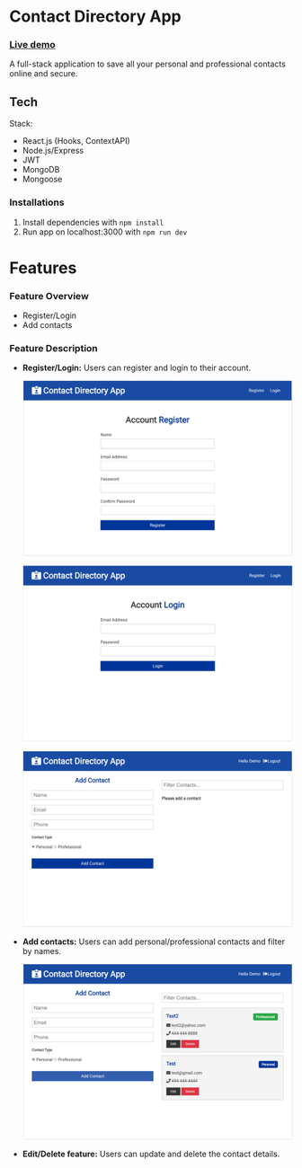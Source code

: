 # Contact Directory App

### [Live demo](https://rocky-thicket-33616.herokuapp.com/login)

A full-stack application to save all your personal and professional contacts online and secure.

## Tech

Stack:

- React.js (Hooks, ContextAPI)
- Node.js/Express
- JWT
- MongoDB
- Mongoose

### Installations

1. Install dependencies with `npm install`
2. Run app on localhost:3000 with `npm run dev`

# Features

### Feature Overview

- Register/Login
- Add contacts

### Feature Description

- **Register/Login:** Users can register and login to their account.

  ![Register](./assets/register-page.PNG)

  ![Login](./assets/login.PNG)

  ![home](./assets/home-page.PNG)

- **Add contacts:** Users can add personal/professional contacts and filter by names.

  ![contacts](./assets/contact.PNG)

- **Edit/Delete feature:** Users can update and delete the contact details.
